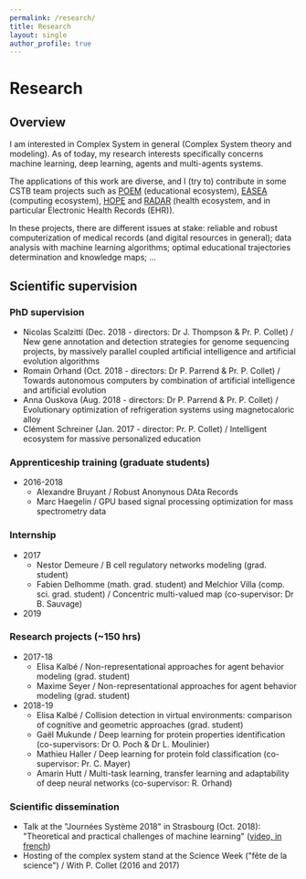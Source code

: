 ```yaml
---
permalink: /research/
title: Research
layout: single
author_profile: true
---
```


# Research

## Overview

I am interested in Complex System in general (Complex System theory and modeling). As of today, my research interests specifically concerns machine learning, deep learning, agents and multi-agents systems.

The applications of this work are diverse, and I (try to) contribute in some CSTB team projects such as [POEM](http://poem.unistra.fr/fr/index.php/Accueil) (educational ecosystem), [EASEA](http://easea.unistra.fr/index.php/EASEA_platform) (computing ecosystem), [HOPE](http://hope.unistra.fr/index.php/Accueil) and [RADAR](http://radar.unistra.fr/index.php/Main_Page) (health ecosystem, and in particular Electronic Health Records (EHR)).

In these projects, there are different issues at stake: reliable and robust computerization of medical records (and digital resources in general); data analysis with machine learning algorithms; optimal educational trajectories determination and knowledge maps; ...

## Scientific supervision

### PhD supervision
* Nicolas Scalzitti (Dec. 2018 - directors: Dr J. Thompson & Pr. P. Collet) / New gene annotation and detection strategies for genome sequencing projects, by massively parallel coupled artificial intelligence and artificial evolution algorithms
* Romain Orhand (Oct. 2018 - directors: Dr P. Parrend & Pr. P. Collet) / Towards autonomous computers by combination of artificial intelligence and artificial evolution
* Anna Ouskova (Aug. 2018 - directors: Dr P. Parrend & Pr. P. Collet) / Evolutionary optimization of refrigeration systems using magnetocaloric alloy
* Clément Schreiner (Jan. 2017 - director: Pr. P. Collet) / Intelligent ecosystem for massive personalized education

### Apprenticeship training (graduate students)
* 2016-2018
  * Alexandre Bruyant / Robust Anonynous DAta Records
  * Marc Haegelin / GPU based signal processing optimization for mass spectrometry data

### Internship
* 2017 
  * Nestor Demeure / B cell regulatory networks modeling (grad. student)
  * Fabien Delhomme (math. grad. student) and Melchior Villa (comp. sci. grad. student) / Concentric multi-valued map (co-supervisor: Dr B. Sauvage)
* 2019

### Research projects (~150 hrs)
* 2017-18
  * Elisa Kalbé / Non-representational approaches for agent behavior modeling (grad. student)
  * Maxime Seyer / Non-representational approaches for agent behavior modeling (grad. student)
* 2018-19
  * Elisa Kalbé / Collision detection in virtual environments: comparison of cognitive and geometric approaches (grad. student)
  * Gaël Mukunde / Deep learning for protein properties identification (co-supervisors: Dr O. Poch & Dr L. Moulinier)
  * Mathieu Haller / Deep learning for protein fold classification (co-supervisor: Pr. C. Mayer)
  * Amarin Hutt / Multi-task learning, transfer learning and adaptability of deep neural networks (co-supervisor: R. Orhand)

### Scientific dissemination
* Talk at the "Journées Système 2018" in Strasbourg (Oct. 2018): "Theoretical and practical challenges of machine learning" ([video, in french](https://webcast.in2p3.fr/video/defis-theoriques-et-pratiques-de-lintelligence-artificielle))
* Hosting of the complex system stand at the Science Week ("fête de la science") / With P. Collet (2016 and 2017)
